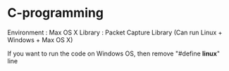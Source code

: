 # C-programming

Environment : Max OS X
Library : Packet Capture Library (Can run Linux + Windows + Max OS X)

If you want to run the code on Windows OS, then remove "#define __linux__" line
